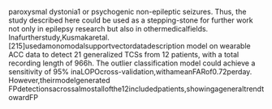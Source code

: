 paroxysmal dystonia1 or psychogenic non-epileptic seizures. Thus, the study described here
could be used as a stepping-stone for further work not only in epilepsy research but also in
othermedicalfields.
Inafurtherstudy,Kusmakaretal.[215]usedamonomodalsupportvectordatadescription
model on wearable ACC data to detect 21 generalized TCSs from 12 patients, with a total
recording length of 966h. The outlier classification model could achieve a sensitivity of 95%
inaLOPOcross-validation,withameanFARof0.72perday. However,theirmodelgenerated
FPdetectionsacrossalmostallofthe12includedpatients,showingageneraltrendtowardFP